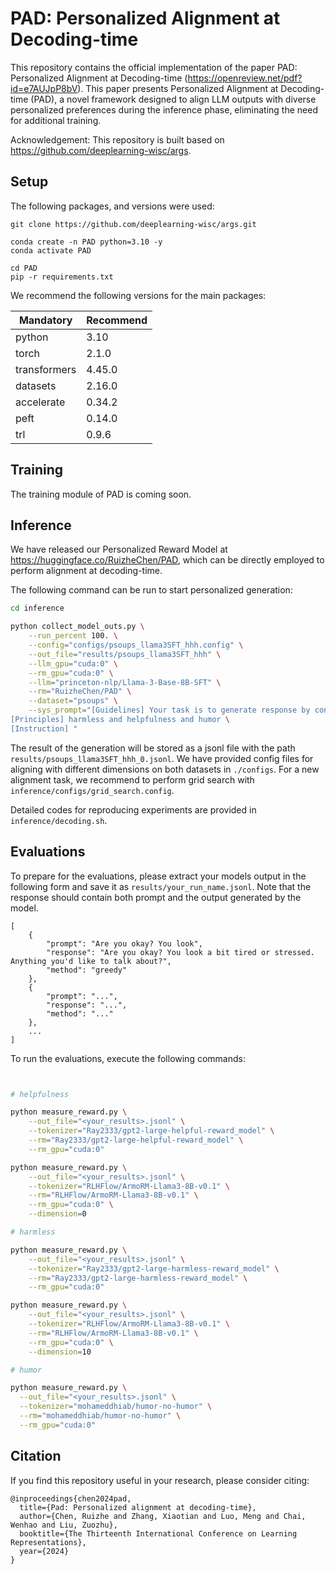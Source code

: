 # PAD: Personalized Alignment at Decoding-time


This repository contains the official implementation of the paper PAD: Personalized Alignment at Decoding-time (https://openreview.net/pdf?id=e7AUJpP8bV).
This paper presents Personalized Alignment at Decoding-time (PAD), a novel framework designed to align LLM outputs with diverse personalized preferences during the inference phase, eliminating the need for additional training. 

Acknowledgement: This repository is built based on https://github.com/deeplearning-wisc/args.


## Setup
The following packages, and versions were used:

```bash=
git clone https://github.com/deeplearning-wisc/args.git

conda create -n PAD python=3.10 -y
conda activate PAD

cd PAD
pip -r requirements.txt
```
We recommend the following versions for the main packages:

| Mandatory    | Recommend |
| ------------ |-----------|
| python       | 3.10      |
| torch        | 2.1.0     |
| transformers | 4.45.0    |
| datasets     | 2.16.0    |
| accelerate   | 0.34.2    |
| peft         | 0.14.0    |
| trl          | 0.9.6     |

## Training

The training module of PAD is coming soon.


## Inference
We have released our Personalized Reward Model at https://huggingface.co/RuizheChen/PAD, which can be directly employed to perform alignment at decoding-time.

The following command can be run to start personalized generation:

```bash
cd inference

python collect_model_outs.py \
    --run_percent 100. \
    --config="configs/psoups_llama3SFT_hhh.config" \
    --out_file="results/psoups_llama3SFT_hhh" \
    --llm_gpu="cuda:0" \
    --rm_gpu="cuda:0" \
    --llm="princeton-nlp/Llama-3-Base-8B-SFT" \
    --rm="RuizheChen/PAD" \
    --dataset="psoups" \
    --sys_prompt="[Guidelines] Your task is to generate response by considering the following principle. \
[Principles] harmless and helpfulness and humor \
[Instruction] "
```

The result of the generation will be stored as a jsonl file with the path `results/psoups_llama3SFT_hhh_0.jsonl`. We have provided config files for aligning with different dimensions on both datasets in `./configs`. For a new alignment task, we recommend to perform grid search with `inference/configs/grid_search.config`.

Detailed codes for reproducing experiments are provided in `inference/decoding.sh`.

## Evaluations

To prepare for the evaluations, please extract your models output in the following form and save it as `results/your_run_name.jsonl`. Note that the response should contain both prompt and the output generated by the model.

```jsonld
[
    {
        "prompt": "Are you okay? You look",
        "response": "Are you okay? You look a bit tired or stressed. Anything you'd like to talk about?",
        "method": "greedy"
    },
    {
        "prompt": "...",
        "response": "...",
        "method": "..."
    },
    ...
]
```

To run the evaluations, execute the following commands:

```bash


# helpfulness

python measure_reward.py \
    --out_file="<your_results>.jsonl" \
    --tokenizer="Ray2333/gpt2-large-helpful-reward_model" \
    --rm="Ray2333/gpt2-large-helpful-reward_model" \
    --rm_gpu="cuda:0"

python measure_reward.py \
    --out_file="<your_results>.jsonl" \
    --tokenizer="RLHFlow/ArmoRM-Llama3-8B-v0.1" \
    --rm="RLHFlow/ArmoRM-Llama3-8B-v0.1" \
    --rm_gpu="cuda:0" \
    --dimension=0

# harmless

python measure_reward.py \
    --out_file="<your_results>.jsonl" \
    --tokenizer="Ray2333/gpt2-large-harmless-reward_model" \
    --rm="Ray2333/gpt2-large-harmless-reward_model" \
    --rm_gpu="cuda:0"

python measure_reward.py \
    --out_file="<your_results>.jsonl" \
    --tokenizer="RLHFlow/ArmoRM-Llama3-8B-v0.1" \
    --rm="RLHFlow/ArmoRM-Llama3-8B-v0.1" \
    --rm_gpu="cuda:0" \
    --dimension=10

# humor

python measure_reward.py \
  --out_file="<your_results>.jsonl" \
  --tokenizer="mohameddhiab/humor-no-humor" \
  --rm="mohameddhiab/humor-no-humor" \
  --rm_gpu="cuda:0"
```


## Citation

If you find this repository useful in your research, please consider citing:

```
@inproceedings{chen2024pad,
  title={Pad: Personalized alignment at decoding-time},
  author={Chen, Ruizhe and Zhang, Xiaotian and Luo, Meng and Chai, Wenhao and Liu, Zuozhu},
  booktitle={The Thirteenth International Conference on Learning Representations},
  year={2024}
}
```
